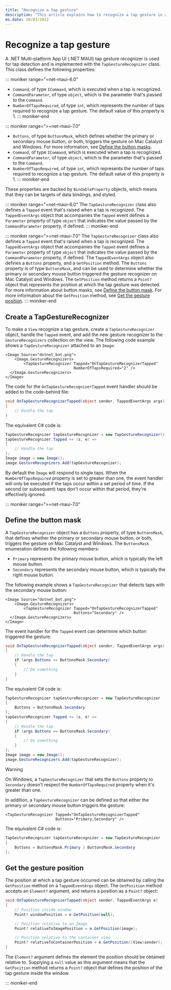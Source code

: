 ```yaml
---
title: "Recognize a tap gesture"
description: "This article explains how to recognize a tap gesture in a .NET MAUI app."
ms.date: 10/03/2022
---
```


# Recognize a tap gesture

A .NET Multi-platform App UI (.NET MAUI) tap gesture recognizer is used for tap detection and is implemented with the `TapGestureRecognizer` class. This class defines the following properties:

::: moniker range="=net-maui-6.0"
- `Command`, of type `ICommand`, which is executed when a tap is recognized.
- `CommandParameter`, of type `object`, which is the parameter that's passed to the `Command`.
- `NumberOfTapsRequired`, of type `int`, which represents the number of taps required to recognize a tap gesture. The default value of this property is 1.
::: moniker-end

::: moniker range=">=net-maui-7.0"
- `Buttons`, of type `ButtonsMask`, which defines whether the primary or secondary mouse button, or both, triggers the gesture on Mac Catalyst and Windows. For more information, see [Define the button masks](#define-the-button-mask).
- `Command`, of type `ICommand`, which is executed when a tap is recognized.
- `CommandParameter`, of type `object`, which is the parameter that's passed to the `Command`.
- `NumberOfTapsRequired`, of type `int`, which represents the number of taps required to recognize a tap gesture. The default value of this property is 1.
::: moniker-end

These properties are backed by `BindableProperty` objects, which means that they can be targets of data bindings, and styled.

::: moniker range="=net-maui-6.0"
The `TapGestureRecognizer` class also defines a `Tapped` event that's raised when a tap is recognized. The `TappedEventArgs` object that accompanies the `Tapped` event defines a `Parameter` property of type `object` that indicates the value passed by the `CommandParameter` property, if defined.
::: moniker-end

::: moniker range=">=net-maui-7.0"
The `TapGestureRecognizer` class also defines a `Tapped` event that's raised when a tap is recognized. The `TappedEventArgs` object that accompanies the `Tapped` event defines a `Parameter` property of type `object` that indicates the value passed by the `CommandParameter` property, if defined. The `TappedEventArgs` object also defines a `Buttons` property, and a `GetPosition` method. The `Buttons` property is of type `ButtonsMask`, and can be used to determine whether the primary or secondary mouse button triggered the gesture recognizer on Mac Catalyst and Windows. The `GetPosition` method returns a `Point?` object that represents the position at which the tap gesture was detected. For more information about button masks, see [Define the button mask](#define-the-button-mask). For more information about the `GetPosition` method, see [Get the gesture position](#get-the-gesture-position).
::: moniker-end

## Create a TapGestureRecognizer

To make a `View` recognize a tap gesture, create a `TapGestureRecognizer` object, handle the `Tapped` event, and add the new gesture recognizer to the `GestureRecognizers` collection on the view. The following code example shows a `TapGestureRecognizer` attached to an `Image`:

```xaml
<Image Source="dotnet_bot.png">
    <Image.GestureRecognizers>
        <TapGestureRecognizer Tapped="OnTapGestureRecognizerTapped"
                              NumberOfTapsRequired="2" />
  </Image.GestureRecognizers>
</Image>
```

The code for the `OnTapGestureRecognizerTapped` event handler should be added to the code-behind file:

```csharp
void OnTapGestureRecognizerTapped(object sender, TappedEventArgs args)
{
    // Handle the tap
}
```

The equivalent C# code is:

```csharp
TapGestureRecognizer tapGestureRecognizer = new TapGestureRecognizer();
tapGestureRecognizer.Tapped += (s, e) =>
{
    // Handle the tap
};
Image image = new Image();
image.GestureRecognizers.Add(tapGestureRecognizer);
```

By default the `Image` will respond to single taps. When the `NumberOfTapsRequired` property is set to greater than one, the event handler will only be executed if the taps occur within a set period of time. If the second (or subsequent) taps don't occur within that period, they're effectively ignored.

::: moniker range=">=net-maui-7.0"

## Define the button mask

A `TapGestureRecognizer` object has a `Buttons` property, of type `ButtonsMask`, that defines whether the primary or secondary mouse button, or both, triggers the gesture on Mac Catalyst and Windows. The `ButtonsMask` enumeration defines the following members:

- `Primary` represents the primary mouse button, which is typically the left mouse button.
- `Secondary` represents the secondary mouse button, which is typically the right mouse button.

The following example shows a `TapGestureRecognizer` that detects taps with the secondary mouse button:

```xaml
<Image Source="dotnet_bot.png">
    <Image.GestureRecognizers>
        <TapGestureRecognizer Tapped="OnTapGestureRecognizerTapped"
                              Buttons="Secondary" />
  </Image.GestureRecognizers>
</Image>
```

The event handler for the `Tapped` event can determine which button triggered the gesture:

```csharp
void OnTapGestureRecognizerTapped(object sender, TappedEventArgs args)
{
    // Handle the tap
    if (args.Buttons == ButtonsMask.Secondary)
    {
        // Do something
    }
}
```

The equivalent C# code is:

```csharp
TapGestureRecognizer tapGestureRecognizer = new TapGestureRecognizer
{
    Buttons = ButtonsMask.Secondary
};
tapGestureRecognizer.Tapped += (s, e) =>
{
    // Handle the tap
    if (args.Buttons == ButtonsMask.Secondary)
    {
        // Do something
    }
};
Image image = new Image();
image.GestureRecognizers.Add(tapGestureRecognizer);
```

> [!WARNING]
> On Windows, a `TapGestureRecognizer` that sets the `Buttons` property to `Secondary` doesn't respect the `NumberOfTapsRequired` property when it's greater than one.

In addition, a `TapGestureRecognizer` can be defined so that either the primary or secondary mouse button triggers the gesture:

```xaml
<TapGestureRecognizer Tapped="OnTapGestureRecognizerTapped"
                      Buttons="Primary,Secondary" />
```

The equivalent C# code is:

```csharp
TapGestureRecognizer tapGestureRecognizer = new TapGestureRecognizer
{
    Buttons = ButtonsMask.Primary | ButtonsMask.Secondary
};
```

## Get the gesture position

The position at which a tap gesture occurred can be obtained by calling the `GetPosition` method on a `TappedEventArgs` object. The `GetPosition` method accepts an `Element?` argument, and returns a position as a `Point?` object:

```csharp
void OnTapGestureRecognizerTapped(object sender, TappedEventArgs e)
{
    // Position inside window
    Point? windowPosition = e.GetPosition(null);

    // Position relative to an Image
    Point? relativeToImagePosition = e.GetPosition(image);

    // Position relative to the container view
    Point? relativeToContainerPosition = e.GetPosition((View)sender);
}
```

The `Element?` argument defines the element the position should be obtained relative to. Supplying a `null` value as this argument means that the `GetPosition` method returns a `Point?` object that defines the position of the tap gesture inside the window.

::: moniker-end
